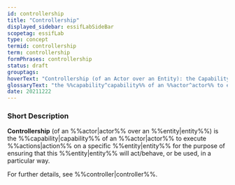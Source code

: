 ```yaml
---
id: controllership
title: "Controllership"
displayed_sidebar: essifLabSideBar
scopetag: essifLab
type: concept
termid: controllership
term: controllership
formPhrases: controllership
status: draft
grouptags:
hoverText: "Controllership (of an Actor over an Entity): the Capability  of an Actor to execute actions on that Entity for the purpose of ensuring that the Entity will act/behave, or be used, in a particular way."
glossaryText: "the %%capability^capability%% of an %%actor^actor%% to execute %%actions^action%% on a specific %%entity^entity%% for the purpose of ensuring that this %%entity^entity%% will act/behave, or be used, in a particular way."
date: 20211222
---
```


### Short Description
**Controllership** (of an %%actor|actor%% over an %%entity|entity%%) is the %%capability|capability%% of an %%actor|actor%% to execute %%actions|action%% on a specific %%entity|entity%% for the purpose of ensuring that this %%entity|entity%% will act/behave, or be used, in a particular way.

For further details, see %%controller|controller%%.